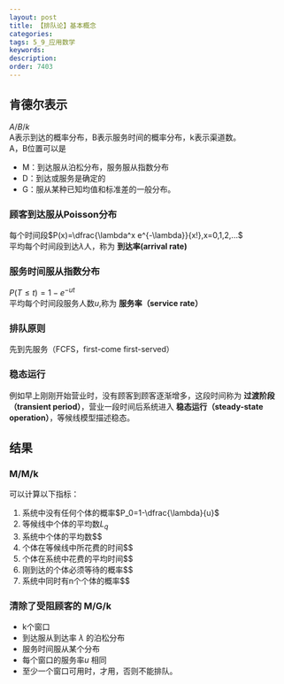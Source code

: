 ```yaml
---
layout: post
title: 【排队论】基本概念
categories:
tags: 5_9_应用数学
keywords:
description:
order: 7403
---
```




## 肯德尔表示
$A/B/k$  
A表示到达的概率分布，B表示服务时间的概率分布，k表示渠道数。  
A，B位置可以是  
- M：到达服从泊松分布，服务服从指数分布
- D：到达或服务是确定的
- G：服从某种已知均值和标准差的一般分布。  


### 顾客到达服从Poisson分布  
每个时间段$P(x)=\dfrac{\lambda^x e^{-\lambda}}{x!},x=0,1,2,...$  
平均每个时间段到达$\lambda$人，称为 **到达率(arrival rate)**  


### 服务时间服从指数分布  
$P(T\leq t)=1-e^{-ut}$  
平均每个时间段服务人数$u$,称为 **服务率（service rate）**  


### 排队原则  
先到先服务（FCFS，first-come first-served）  


### 稳态运行  
例如早上刚刚开始营业时，没有顾客到顾客逐渐增多，这段时间称为 **过渡阶段（transient period）**，营业一段时间后系统进入 **稳态运行（steady-state operation）**，等候线模型描述稳态。  


## 结果
### M/M/k
可以计算以下指标：
1. 系统中没有任何个体的概率$P_0=1-\dfrac{\lambda}{u}$
2. 等候线中个体的平均数$L_q$
3. 系统中个体的平均数$$
4. 个体在等候线中所花费的时间$$
5. 个体在系统中花费的平均时间$$
6. 刚到达的个体必须等待的概率$$
7. 系统中同时有n个个体的概率$$


### 清除了受阻顾客的 M/G/k
- k个窗口
- 到达服从到达率 $\lambda$ 的泊松分布
- 服务时间服从某个分布
- 每个窗口的服务率$u$ 相同  
- 至少一个窗口可用时，才用，否则不能排队。
